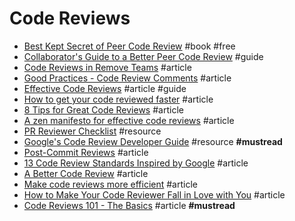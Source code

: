 # Code Reviews

- [Best Kept Secret of Peer Code Review](http://smartbear.com/SmartBear/media/pdfs/best-kept-secrets-of-peer-code-review.pdf) #book #free
- [Collaborator's Guide to a Better Peer Code Review](https://smartbear.com/learn/code-review/guide-to-code-review-process/) #guide
- [Code Reviews in Remove Teams](https://www.seanh.cc/posts/code-review) #article
- [Good Practices - Code Review Comments](https://dev.to/gabeguz/good-practices---code-review-comments-455) #article
- [Effective Code Reviews](https://engineering.linecorp.com/en/blog/effective-code-review) #article #guide
- [How to get your code reviewed faster](https://blog.sapegin.me/all/faster-code-reviews) #article
- [8 Tips for Great Code Reviews](https://kellysutton.com/2018/10/08/8-tips-for-great-code-reviews.html) #article
- [A zen manifesto for effective code reviews](https://www.freecodecamp.org/news/a-zen-manifesto-for-effective-code-reviews-e30b5c95204a) #article
- [PR Reviewer Checklist](https://devchecklists.com/pr-reviewer-checklist) #resource
- [Google's Code Review Developer Guide](https://google.github.io/eng-practices/review) #resource **#mustread**
- [Post-Commit Reviews](https://medium.com/@copyconstruct/post-commit-reviews-b4cc2163ac7a) #article
- [13 Code Review Standards Inspired by Google](https://medium.com/better-programming/13-code-review-standards-inspired-by-google-6b8f99f7fd67) #article
- [A Better Code Review](https://www.giladpeleg.com/blog/better-code-review) #article
- [Make code reviews more efficient](https://about.gitlab.com/blog/2020/09/08/efficient-code-review-tips) #article
- [How to Make Your Code Reviewer Fall in Love with You](https://mtlynch.io/code-review-love) #article
- [Code Reviews 101 - The Basics](https://www.semasoftware.com/blog/code-reviews-101-the-basics) #article **#mustread**
